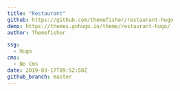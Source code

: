 ```yaml
---
title: "Restaurant"
github: https://github.com/themefisher/restaurant-hugo
demo: https://themes.gohugo.io/theme/restaurant-hugo/
author: Themefisher

ssg:
  - Hugo
cms:
  - No Cms
date: 2019-03-17T09:52:58Z
github_branch: master
---
```

